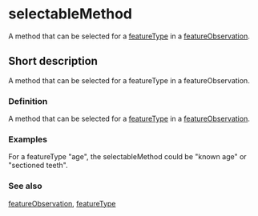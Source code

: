 # selectableMethod

A method that can be selected for a [featureType](__DOCLINK__featureType/) in a [featureObservation](__DOCLINK__featureObservation/).


## Short description

A method that can be selected for a featureType in a featureObservation.


### Definition

A method that can be selected for a [featureType](__DOCLINK__featureType/) in a [featureObservation](__DOCLINK__featureObservation/).


### Examples
For a featureType "age", the selectableMethod could be "known age" or "sectioned teeth".


### See also

[featureObservation](__DOCLINK__featureObservation/), [featureType](__DOCLINK__featureType/)
